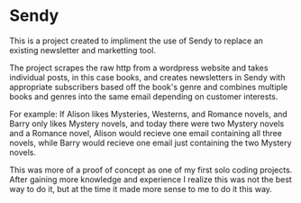 # Sendy
This is a project created to impliment the use of Sendy to replace an existing newsletter and marketting tool. 

The project scrapes the raw http from a wordpress website and takes individual posts, in this case books, and creates newsletters in Sendy with appropriate subscribers based off 
the book's genre and combines multiple books and genres into the same email depending on customer interests. 

For example:
If Alison likes Mysteries, Westerns, and Romance novels, and Barry only likes Mystery novels, and today there were two Mystery novels and a Romance novel, Alison would 
recieve one email containing all three novels, while Barry would recieve one email just containing the two Mystery novels.


This was more of a proof of concept as one of my first solo coding projects. After gaining more knowledge and experience I realize this was not the best way to do it, but
at the time it made more sense to me to do it this way.
